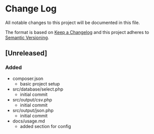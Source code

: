 # Change Log
All notable changes to this project will be documented in this file.

The format is based on [Keep a Changelog](http://keepachangelog.com/)
and this project adheres to [Semantic Versioning](http://semver.org/).

## [Unreleased]
### Added
- composer.json
  - basic project setup
- src/database/select.php
  - initial commit
- src/output/csv.php
  - initial commit
- src/output/json.php
  - initial commit
- docs/usage.md
  - added section for config